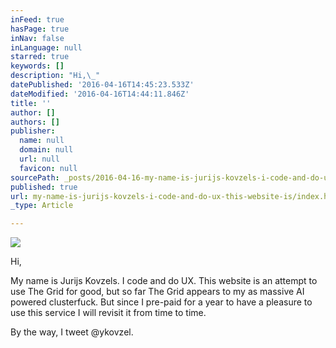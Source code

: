 ```yaml
---
inFeed: true
hasPage: true
inNav: false
inLanguage: null
starred: true
keywords: []
description: "Hi,\_"
datePublished: '2016-04-16T14:45:23.533Z'
dateModified: '2016-04-16T14:44:11.846Z'
title: ''
author: []
authors: []
publisher:
  name: null
  domain: null
  url: null
  favicon: null
sourcePath: _posts/2016-04-16-my-name-is-jurijs-kovzels-i-code-and-do-ux-this-website-is.md
published: true
url: my-name-is-jurijs-kovzels-i-code-and-do-ux-this-website-is/index.html
_type: Article

---
```

![](https://the-grid-user-content.s3-us-west-2.amazonaws.com/7ce070f4-c27f-45e1-8fd1-0535e5121002.png)

Hi,   

My name is Jurijs Kovzels. I code and do UX. This website is an attempt to use The Grid for good, but so far The Grid appears to my as massive AI powered clusterfuck. But since I pre-paid for a year to have a pleasure to use this service I will revisit it from time to time.  

By the way, I tweet @ykovzel.